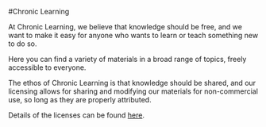 #Chronic Learning

At Chronic Learning, we believe that knowledge should be free, and we want to make it easy for anyone who wants to learn or teach something new to do so.

Here you can find a variety of materials in a broad range of topics, freely accessible to everyone.

The ethos of Chronic Learning is that knowledge should be shared, and our licensing allows for sharing and modifying our materials for non-commercial use, so long as they are properly attributed.

Details of the licenses can be found [here](https://chroniclearning.org/contribute).

